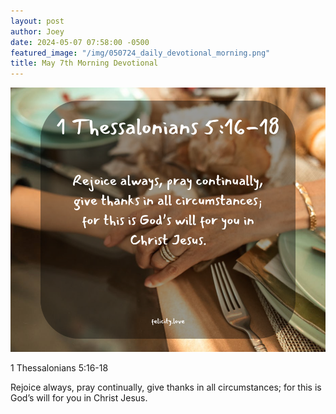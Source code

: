 ```yaml
---
layout: post
author: Joey
date: 2024-05-07 07:58:00 -0500
featured_image: "/img/050724_daily_devotional_morning.png"
title: May 7th Morning Devotional
---
```


[![May 7th 2024 - Morning Devotional](/img/050724_daily_devotional_morning.png)](/img/050724_daily_devotional_morning.png)

1 Thessalonians 5:16-18

Rejoice always, pray continually, give thanks in all circumstances; for this is God’s will for you in Christ Jesus.
